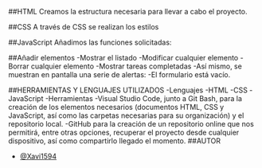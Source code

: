 ##HTML
Creamos la estructura necesaria para llevar a cabo el proyecto.

##CSS
A través de CSS se realizan los estilos

##JavaScript
Añadimos las funciones solicitadas:

##Añadir elementos
-Mostrar el listado
-Modificar cualquier elemento
-Borrar cualquier elemento
-Mostrar tareas completadas
-Así mismo, se muestran en pantalla una serie de alertas:
-El formulario está vacío.



##HERRAMIENTAS Y LENGUAJES UTILIZADOS
-Lenguajes
-HTML
-CSS
-JavaScript
-Herramientas
-Visual Studio Code, junto a Git Bash, para la creación de los elementos necesarios (documentos HTML, CSS y JavaScript, así como las carpetas necesarias para su organización) y el repositorio local.
-GitHub para la creación de un repositorio online que nos permitirá, entre otras opciones, recuperar el proyecto desde cualquier dispositivo, así como compartirlo llegado el momento.
##AUTOR
- [@Xavi1594](https://github.com/Xavi1594)
